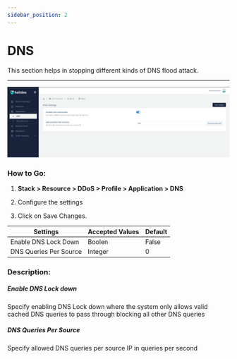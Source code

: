 ```yaml
---
sidebar_position: 2
---
```


# DNS

This section helps in stopping different kinds of DNS flood attack.

---

![dns_setting](/img/ddos/v2/dns.png)

### **How to Go:**

1. **Stack > Resource > DDoS > Profile > Application > DNS**

2. Configure the settings 

3. Click on Save Changes.

| Settings               | Accepted Values | Default |
|------------------------|-----------------|---------|
| Enable DNS Lock Down   | Boolen          | False   |
| DNS Queries Per Source | Integer         | 0       |

### **Description:**

##### **Enable DNS Lock down**

Specify enabling DNS Lock down where the system only allows valid cached DNS queries to pass through blocking all other DNS queries

##### **DNS Queries Per Source**

Specify allowed DNS queries per source IP in queries per second